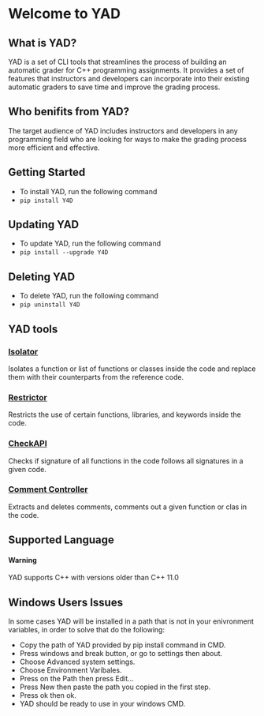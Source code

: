 # Welcome to YAD


## What is YAD?
YAD is a set of CLI tools that streamlines the process of building an automatic grader for C++ programming assignments. It provides a set of features that instructors and developers can incorporate into their existing automatic graders to save time and improve the grading process. 

## Who benifits from YAD? 
The target audience of YAD includes instructors and developers in any programming field who are looking for ways to make the grading process more efficient and effective.

## Getting Started

* To install YAD, run the following command
* `pip install Y4D`

## Updating YAD

* To update YAD, run the following command
* `pip install --upgrade Y4D`

## Deleting YAD

* To delete YAD, run the following command
* `pip uninstall Y4D`

## YAD tools
### [Isolator](./isolator/)
Isolates a function or list of functions or classes inside the code and replace them with their counterparts from the reference code.
### [Restrictor](./restrictor/)
Restricts the use of certain functions, libraries, and keywords inside the code.
### [CheckAPI](./checkAPI/)
Checks if signature of all functions in the code follows all signatures in a given code.
### [Comment Controller](./commentController/)
Extracts and deletes comments, comments out a given function or clas in the code.

## Supported Language 
<div class="bs-callout bs-callout-warning">
  <h4>Warning</h4>
  YAD supports C++ with versions older than C++ 11.0
</div>

## Windows Users Issues
In some cases YAD will be installed in a path that is not in your enivronment variables, in order to solve that do the following:

* Copy the path of YAD provided by pip install command in CMD.
* Press windows and break button, or go to settings then about.
* Choose Advanced system settings.
* Choose Environment Varibales.
* Press on the Path then press Edit...
* Press New then paste the path you copied in the first step.
* Press ok then ok.
* YAD should be ready to use in your windows CMD.
